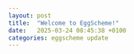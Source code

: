 ```yaml
---
layout: post
title:  "Welcome to EggScheme!"
date:   2025-03-24 08:45:38 +0100
categories: eggscheme update
---
```

